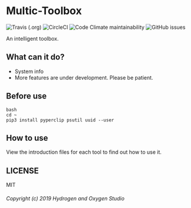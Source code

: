 # Multic-Toolbox

![Travis (.org)](https://img.shields.io/travis/bmyjacks/Multic-Toolbox?logo=travis&style=for-the-badge)
![CircleCI](https://img.shields.io/circleci/build/github/bmyjacks/Multic-Toolbox?logo=CircleCI&style=for-the-badge)
![Code Climate maintainability](https://img.shields.io/codeclimate/maintainability/bmyjacks/Multic-Toolbox?logo=Code%20Climate&style=for-the-badge)
![GitHub issues](https://img.shields.io/github/issues/bmyjacks/Multic-Toolbox?logo=github&style=for-the-badge)

An intelligent toolbox.

## What can it do?

- System info
- More features are under development. Please be patient.

## Before use

```
bash
cd ~
pip3 install pyperclip psutil uuid --user
```

## How to use

View the introduction files for each tool to find out how to use it.

## LICENSE

MIT

###### Copyright (c) 2019 Hydrogen and Oxygen Studio
